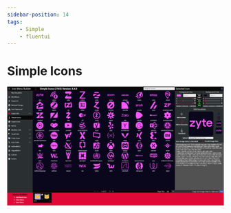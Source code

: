 ```yaml
---
sidebar-position: 14
tags:
    - Simple
    - fluentui
---
```

# Simple Icons

![Fluent UI](../assets/simple.png)
